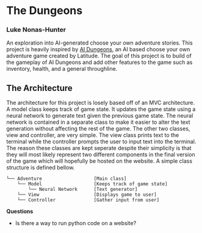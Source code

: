 # The Dungeons
### Luke Nonas-Hunter
An exploration into AI-generated choose your own adventure stories. This project is heavily inspired by [AI Dungeons](play.aidungeon.io), an AI based choose your own adventure game created by Latitude. The goal of this project is to build of the gameplay of AI Dungeons and add other features to the game such as inventory, health, and a general throughline.

## The Architecture
The architecture for this project is losely based off of an MVC architecture. A model class keeps track of game state. It updates the game state using a neural network to generate text given the previous game state. The neural network is contained in a separate class to make it easier to alter the text generation without affecting the rest of the game. The other two classes, view and controller, are very simple. The view class prints text to the terminal while the controller prompts the user to input text into the terminal. The reason these classes are kept seperate despite their simplicity is that they will most likely represent two different components in the final version of the game which will hopefully be hosted on the website. A simple class structure is defined bellow.

```text
└── Adventure                   [Main class]
    └── Model                   [Keeps track of game state]
        └── Neural Network      [Text generator]
    └── View                    [Displays game to user]
    └── Controller              [Gather input from user]
```

**Questions**  
- Is there a way to run python code on a website?